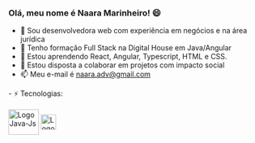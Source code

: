 ### Olá, meu nome é Naara Marinheiro! 😄

- 💬 Sou desenvolvedora web com experiência em negócios e na área jurídica
- 🔭 Tenho formação Full Stack na Digital House em Java/Angular
- 🌱 Estou aprendendo React, Angular, Typescript, HTML e CSS.
- 👯 Estou disposta a colaborar em projetos com impacto social
- 📫 Meu e-mail é naara.adv@gmail.com

<div>
 - ⚡ Tecnologias:
</div>
<div style="display: inline_block"><br>
    <img align="center" alt="LogoJava-Js" height="50" width="60" src="https://cdn.jsdelivr.net/gh/devicons/devicon/icons/java/java-original-wordmark.svg" />
    <img align="center" alt="LogoAngular-Js" height="30" src="https://cdn.worldvectorlogo.com/logos/angular-3.svg" />
  <div>

</div>
  
